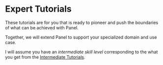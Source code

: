 # Expert Tutorials


These tutorials are for you that is ready to pioneer and push the boundaries of what can be achieved with Panel.

Together, we will extend Panel to support your specialized domain and use case.

I will assume you have an *intermediate skill level* corresponding to the what you get from the [Intermediate Tutorials](../basic/index.md).